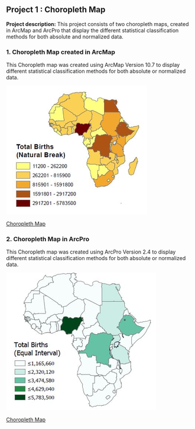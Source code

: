 ## Project 1 : Choropleth Map 

**Project description:** This project consists of two choropleth maps, created in ArcMap and ArcPro that display the different statistical classification methods for both absolute and normalized data. 

### 1. Choropleth Map created in ArcMap

This Choropleth map was created using ArcMap Version 10.7 to display different statistical classification methods for both absolute or normalized data. 

<img src="../images/choro_arcmap.JPG?raw=true"/>

[Choropleth Map](/pdf/LeahStaub_Choropleth_am.pdf)

### 2. Choropleth Map in ArcPro 

This Choropleth map was created using ArcPro Version 2.4 to display different statistical classification methods for both absolute or normalized data. 

<img src="../images/choropleth.jpg?raw=true"/>

[Choropleth Map](/pdf/LeahStaub_Choropleth_ap.pdf)


